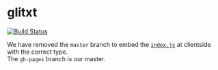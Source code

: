 # glitxt

[![Build Status](https://travis-ci.org/glitxt/glitxt.png?branch=gh-pages)](https://travis-ci.org/glitxt/glitxt)

We have removed the `master` branch to embed the [`index.js`](https://github.com/glitxt/glitxt/blob/gh-pages/lib/index.js) at clientside with the correct type.  
The `gh-pages` branch is our master.
